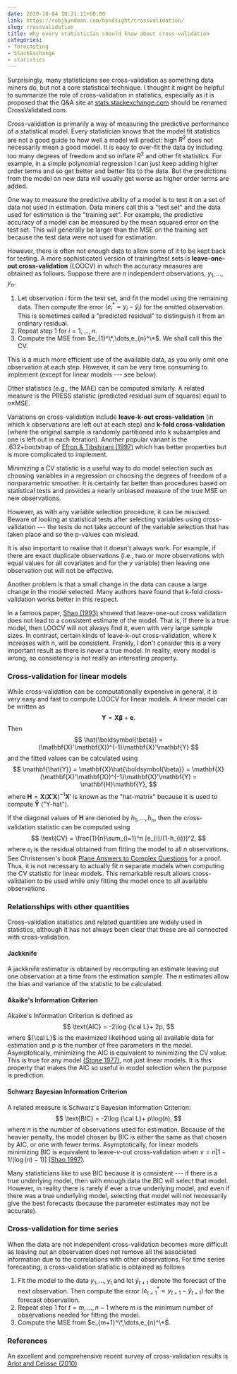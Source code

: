 ```yaml
---
date: 2010-10-04 10:21:11+00:00
link: https://robjhyndman.com/hyndsight/crossvalidation/
slug: crossvalidation
title: Why every statistician should know about cross-validation
categories:
- forecasting
- StackExchange
- statistics
---
```


Surprisingly, many statisticians see cross-validation as something data miners do, but not a core statistical technique. I thought it might be helpful to summarize the role of cross-validation in statistics, especially as it is proposed that the Q&A site at [stats.stackexchange.com](http://stats.stackexchange.com) should be renamed CrossValidated.com.

Cross-validation is primarily a way of measuring the predictive performance of a statistical model. Every statistician knows that the model fit statistics are not a good guide to how well a model will predict: high $R^2$ does not necessarily mean a good model. It is easy to over-fit the data by including too many degrees of freedom and so inflate $R^2$ and other fit statistics. For example, in a simple polynomial regression I can just keep adding higher order terms and so get better and better fits to the data. But the predictions from the model on new data will usually get worse as higher order terms are added.

One way to measure the predictive ability of a model is to test it on a set of data not used in estimation. Data miners call this a "test set" and the data used for estimation is the "training set". For example, the predictive accuracy of a model can be measured by the mean squared error on the test set. This will generally be larger than the MSE on the training set because the test data were not used for estimation.

However, there is often not enough data to allow some of it to be kept back for testing. A more sophisticated version of training/​test sets is **leave-one-out cross-​​validation** (LOOCV) in which the accuracy measures are obtained as follows. Suppose there are $n$ independent observations, $y_1,\dots,y_n$.

  1. Let observation $i$ form the test set, and fit the model using the remaining data. Then compute the error $(e_{i}^*=y_{i}-\hat{y}_{i})$ for the omitted observation. This is sometimes called a "predicted residual" to distinguish it from an ordinary residual.
  2. Repeat step 1 for $i=1,\dots,n$.
  3. Compute the MSE from $e_{1}^\*,\dots,e_{n}^\*$. We shall call this the CV.

This is a much more efficient use of the available data, as you only omit one observation at each step. However, it can be very time consuming to implement (except for linear models --- see below).

Other statistics (e.g., the MAE) can be computed similarly. A related measure is the PRESS statistic (predicted residual sum of squares) equal to $n\times$MSE.

Variations on cross-validation include **leave-k-out cross-validation** (in which k observations are left out at each step) and **k-fold cross-validation** (where the original sample is randomly partitioned into k subsamples and one is left out in each iteration). Another popular variant is the .632+bootstrap of [Efron & Tibshirani (1997)](http://www.jstor.org/stable/2965703) which has better properties but is more complicated to implement.

Minimizing a CV statistic is a useful way to do model selection such as choosing variables in a regression or choosing the degrees of freedom of a nonparametric smoother. It is certainly far better than procedures based on statistical tests and provides a nearly unbiased measure of the true MSE on new observations.

However, as with any variable selection procedure, it can be misused. Beware of looking at statistical tests after selecting variables using cross-validation --- the tests do not take account of the variable selection that has taken place and so the p-values can mislead.

It is also important to realise that it doesn't always work. For example, if there are exact duplicate observations (i.e., two or more observations with equal values for all covariates and for the $y$ variable) then leaving one observation out will not be effective.

Another problem is that a small change in the data can cause a large change in the model selected. Many authors have found that k-fold cross-validation works better in this respect.

In a famous paper, [Shao (1993)](http://www.jstor.org/stable/2290328) showed that leave-one-out cross validation does not lead to a consistent estimate of the model. That is, if there is a true model, then LOOCV will not always find it, even with very large sample sizes. In contrast, certain kinds of leave-k-out cross-validation, where k increases with n, will be consistent. Frankly, I don't consider this is a very important result as there is never a true model. In reality, every model is wrong, so consistency is not really an interesting property.

### Cross-validation for linear models

While cross-validation can be computationally expensive in general, it is very easy and fast to compute LOOCV for linear models. A linear model can be written as
$$
\mathbf{Y} = \mathbf{X}\boldsymbol{\beta} + \mathbf{e}.
$$
Then
$$
\hat{\boldsymbol{\beta}} = (\mathbf{X}'\mathbf{X})^{-1}\mathbf{X}'\mathbf{Y}
$$
and the fitted values can be calculated using
$$
\mathbf{\hat{Y}} = \mathbf{X}\hat{\boldsymbol{\beta}} = \mathbf{X}(\mathbf{X}'\mathbf{X})^{-1}\mathbf{X}'\mathbf{Y} = \mathbf{H}\mathbf{Y},
$$
where $\mathbf{H} = \mathbf{X}(\mathbf{X}'\mathbf{X})^{-1}\mathbf{X}'$ is known as the "hat-matrix" because it is used to compute $\mathbf{\hat{Y}}$ ("Y-hat").

If the diagonal values of $\mathbf{H}$ are denoted by $h_{1},\dots,h_{n}$, then the cross-validation statistic can be computed using
$$
\text{CV} = \frac{1}{n}\sum_{i=1}^n [e_{i}/(1-h_{i})]^2,
$$
where $e_{i}$ is the residual obtained from fitting the model to all $n$ observations. See Christensen's book [Plane Answers to Complex Questions](http://buy.geni.us/Proxy.ashx?TSID=140570\&GR_URL=http%3A%2F%2Fwww.amazon.com%2Fdp%2F0387953612) for a proof. Thus, it is not necessary to actually fit $n$ separate models when computing the CV statistic for linear models. This remarkable result allows cross-validation to be used while only fitting the model once to all available observations.

### Relationships with other quantities

Cross-validation statistics and related quantities are widely used in statistics, although it has not always been clear that these are all connected with cross-validation.

#### Jackknife

A jackknife estimator is obtained by recomputing an estimate leaving out one observation at a time from the estimation sample. The $n$ estimates allow the bias and variance of the statistic to be calculated.

#### Akaike's Information Criterion

Akaike's Information Criterion is defined as
$$
\text{AIC} = -2\log {\cal L}+ 2p,
$$
where ${\cal L}$ is the maximized likelihood using all available data for estimation and $p$ is the number of free parameters in the model. Asymptotically, minimizing the AIC is equivalent to minimizing the CV value. This is true for any model [(Stone 1977)](http://www.jstor.org/stable/2984877), not just linear models. It is this property that makes the AIC so useful in model selection when the purpose is prediction.

#### Schwarz Bayesian Information Criterion

A related measure is Schwarz's Bayesian Information Criterion:
$$
\text{BIC} = -2\log {\cal L}+ p\log(n),
$$
where $n$ is the number of observations used for estimation. Because of the heavier penalty, the model chosen by BIC is either the same as that chosen by AIC, or one with fewer terms. Asymptotically, for linear models minimizing BIC is equivalent to leave-$v$-out cross-validation when $v = n[1-1/(\log(n)-1)]$ [(Shao 1997)](http://www3.stat.sinica.edu.tw/statistica/oldpdf/A7n21.pdf).

Many statisticians like to use BIC because it is consistent --- if there is a true underlying model, then with enough data the BIC will select that model. However, in reality there is rarely if ever a true underlying model, and even if there was a true underlying model, selecting that model will not necessarily give the best forecasts (because the parameter estimates may not be accurate).

### Cross-validation for time series

When the data are not independent cross-validation becomes more difficult as leaving out an observation does not remove all the associated information due to the correlations with other observations. For time series forecasting, a cross-validation statistic is obtained as follows

  1. Fit the model to the data $y_1,\dots,y_t$ and let $\hat{y}_{t+1}$ denote the forecast of the next observation. Then compute the error $(e_{t+1}^*=y_{t+1}-\hat{y}_{t+1})$ for the forecast observation.
  2. Repeat step 1 for $t=m,\dots,n-1$ where $m$ is the minimum number of observations needed for fitting the model.
  3. Compute the MSE from $e_{m+1}^\*,\dots,e_{n}^\*$.


### References

An excellent and comprehensive recent survey of cross-validation results is [Arlot and Celisse (2010)](http://dx.doi.org/10.1214/09-SS054)
